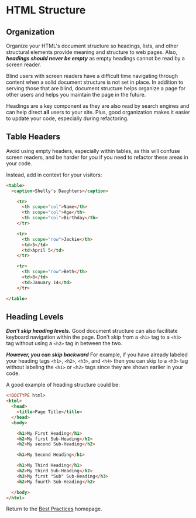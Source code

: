 # HTML Structure

## Organization
Organize your HTML's document structure so headings, lists, and other structural elements provide meaning and structure to web pages. Also, **_headings should never be empty_** as empty headings cannot be read by a screen reader.

Blind users with screen readers have a difficult time navigating through content when a solid document structure is not set in place. In addition to serving those that are blind, document structure helps organize a page for other users and helps you maintain the page in the future.

Headings are a key component as they are also read by search engines and can help direct **all** users to your site. Plus, good organization makes it easier to update your code, especially during refactoring.

## Table Headers
Avoid using empty headers, especially within tables, as this will confuse screen readers, and be harder for you if you need to refactor these areas in your code.

Instead, add in context for your visitors:

```html
<table>
  <caption>Shelly's Daughters</caption>

    <tr>
      <th scope="col">Name</th>
      <th scope="col">Age</th>
      <th scope="col">Birthday</th>
    </tr>

    <tr>
      <th scope="row">Jackie</th>
      <td>5</td>
      <td>April 5</td>
    </tr>

    <tr>
      <th scope="row">Beth</th>
      <td>8</td>
      <td>January 14</td>
    </tr>

</table>
```

## Heading Levels
**_Don't skip heading levels._** Good document structure can also facilitate keyboard navigation within the page. Don't skip from a `<h1>` tag to a `<h3>` tag without using a `<h2>` tag in between the two.

**_However, you can skip backward_** For example, if you have already labeled your heading tags `<h1>`, `<h2>`, `<h3>`, and `<h4>` then you can skip to a `<h3>` tag without labeling the `<h1>` or `<h2>` tags since they are shown earlier in your code.

A good example of heading structure could be:  
```html
<!DOCTYPE html>
<html>
  <head>
    <title>Page Title</title>
  </head>
  <body>

    <h1>My First Heading</h1>
    <h2>My first Sub-Heading</h2>
    <h2>My second Sub-Heading</h2>

    <h1>My Second Heading</h1>

    <h1>My Third Heading</h1>
    <h2>My third Sub-Heading</h2>
    <h3>My first "Sub" Sub-Heading</h3>
    <h2>My fourth Sub-Heading</h2>

  </body>
</html>
```

Return to the [Best Practices](../BestPractices.md) homepage.
